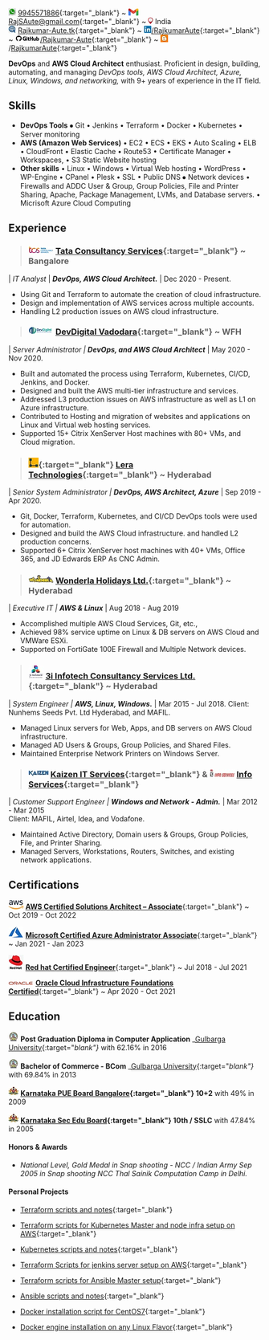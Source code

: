 ![](./image/call.jpg) [9945571886](https://wa.me/+919945571886){:target="_blank"} ~ ![](./image/gmail.jpg) [RajSAute@gmail.com](rajsaute@gmail.com){:target="_blank"} ~ ![](image/location.jpg) India \
![](./image/www.jpg) [Rajkumar-Aute.tk](http://rajkumar-aute.tk){:target="_blank"} ~ ![](./image/linkedin.jpg)[/RajkumarAute](https://www.linkedin.com/in/RajkumarAute/){:target="_blank"} ~ ![](./image/github.jpg)[/Rajkumar-Aute](https://github.com/Rajkumar-Aute){:target="_blank"} ~ ![](./image/blog.jpg)/[RajkumarAute](https://rajkumaraute.blogspot.com/){:target="_blank"}  


**DevOps** and **AWS Cloud Architect** enthusiast. Proficient in design, building, automating, and managing _DevOps tools, AWS Cloud Architect, Azure, Linux, Windows, and networking,_ with 9+ years of experience in the IT field.


## Skills
* **DevOps Tools** ⦁	Git • Jenkins • Terraform • Docker • Kubernetes • Server monitoring
* **AWS (Amazon Web Services)**  • EC2 • ECS • EKS • Auto Scaling • ELB • CloudFront • Elastic Cache • Route53 • Certificate Manager • Workspaces, • S3 Static Website hosting
* **Other skills** • Linux • Windows • Virtual Web hosting • WordPress • WP-Engine • CPanel • Plesk • SSL • Public DNS  ⦁	Network devices • Firewalls and ADDC User & Group, Group Policies, File and Printer Sharing, Apache, Package Management, LVMs, and Database servers. • Micrisoft Azure Cloud Computing


## Experience
> ### ![](./image/tcs.jpg) [Tata Consultancy Services](http://www.tcs.com){:target="_blank"} ~ Bangalore
| _IT Analyst_ | _**DevOps, AWS Cloud Architect.**_ | Dec 2020 - Present.
* Using Git and Terraform to automate the creation of cloud infrastructure.
* Design and implementation of AWS services across multiple accounts.   
* Handling L2 production issues on AWS cloud infrastructure.

> ### ![](./image/devdigital.jpg) [DevDigital Vadodara](http://www.devdigital.com){:target="_blank"} ~ WFH
| _Server Administrator | **DevOps, and AWS Cloud Architect**_ | May 2020 - Nov 2020.
* Built and automated the process using Terraform, Kubernetes, CI/CD, Jenkins, and Docker. 
* Designed and built the AWS multi-tier infrastructure and services.
* Addressed L3 production issues on AWS infrastructure as well as L1 on Azure infrastructure. 
* Contributed to Hosting and migration of websites and applications on Linux and Virtual web hosting services.
* Supported 15+ Citrix XenServer Host machines with 80+ VMs, and Cloud migration.

> ### ![](./image/lera.jpg){:target="_blank"} [Lera Technologies](http://www.lera.us){:target="_blank"} ~ Hyderabad
| _Senior System Administrator | **DevOps, AWS Architect, Azure**_ | Sep 2019 - Apr 2020.
* Git, Docker, Terraform, Kubernetes, and CI/CD DevOps tools were used for automation. 
* Designed and build the AWS Cloud infrastructure. and handled L2 production concerns.
* Supported 6+ Citrix XenServer host machines with 40+ VMs, Office 365, and JD Edwards ERP As CNC Admin.

> ### ![](./image/wla.jpg) [Wonderla Holidays Ltd.](http://www.wonderla.com){:target="_blank"} ~ Hyderabad 
| _Executive IT | **AWS & Linux**_ | Aug 2018 - Aug 2019
* Accomplished multiple AWS Cloud Services, Git, etc.,
* Achieved 98% service uptime on Linux & DB servers on AWS Cloud and VMWare ESXi.
* Supported on FortiGate 100E Firewall and Multiple Network devices.

> ### ![](./image/3i.jpg) [3i Infotech Consultancy Services Ltd.](http://www.3i-infotech.com){:target="_blank"} ~ Hyderabad
| _System Engineer | **AWS, Linux, Windows.**_ | Mar 2015 - Jul 2018.
Client: Nunhems Seeds Pvt. Ltd Hyderabad, and MAFIL.
* Managed Linux servers for Web, Apps, and DB servers on AWS Cloud infrastructure. 
* Managed AD Users & Groups, Group Policies, and Shared Files. 
* Maintained Enterprise Network Printers on Windows Server.

> ### ![](./image/kaizen.jpg) [Kaizen IT Services](https://www.linkedin.com/company/kaizen-it-services-pvt.-ltd./){:target="_blank"} & ![](./image/infoservice.jpg) [Info Services](http://ibmesp.com){:target="_blank"}
| _Customer Support Engineer | **Windows and Network - Admin.**_ | Mar 2012 - Mar 2015 \
Client: MAFIL, Airtel, Idea, and Vodafone.
* Maintained Active Directory, Domain users & Groups, Group Policies, File, and Printer Sharing. 
* Managed Servers, Workstations, Routers, Switches, and existing network applications.


## Certifications
![](./image/aws.jpg) [**AWS Certified Solutions Architect – Associate**](https://www.credly.com/badges/950ba75b-a8e7-4439-836f-d376c0427560?source=linked_in_profile){:target="_blank"} ~ Oct 2019 - Oct 2022

![](./image/azure.jpg) [**Microsoft Certified Azure Administrator Associate**](https://www.credly.com/badges/0ca6c8a7-e631-4a79-8270-bc94404d1705?source=linked_in_profile){:target="_blank"} ~ Jan 2021 - Jan 2023

![](./image/redhat.jpg) [**Red hat Certified Engineer**](https://rhtapps.redhat.com/verify?certId=180-084-022){:target="_blank"} ~ Jul 2018 - Jul 2021

![](./image/oracle.jpg) [**Oracle Cloud Infrastructure Foundations Certified**](https://www.credly.com/badges/93d0e186-5352-44bb-9d57-8400d5dd14aa?source=linked_in_profile){:target="_blank"} ~ Apr 2020 - Oct 2021



## Education
![](./image/gug.jpg) **Post Graduation Diploma in Computer Application** _[Gulbarga University](https://www.gug.ac.in/){:target="_blank"}_ with 62.16% in 2016

![](./image/gug.jpg) **Bachelor of Commerce - BCom** _[Gulbarga University](https://www.gug.ac.in/){:target="_blank"}_ with 69.84% in 2013

![](./image/kar.jpg) **[Karnataka PUE Board Bangalore](http://pue.kar.nic.in/){:target="_blank"} 10+2** with 49% in 2009

![](./image/kar.jpg) **[Karnataka Sec Edu Board](https://sslc.karnataka.gov.in/){:target="_blank"} 10th / SSLC** with 47.84% in 2005


#### Honors & Awards
* _National Level, Gold Medal in Snap shooting - NCC / Indian Army Sep 2005 in Snap shooting NCC Thal Sainik Computation Camp in Delhi._

<div style="page-break-before:always"></div>

#### Personal Projects
* [Terraform scripts and notes](https://rajkumar-aute.github.io/terraform/){:target="_blank"}

* [Terraform scripts for Kubernetes Master and node infra setup on AWS](https://rajkumar-aute.github.io/terraform-kubernetes/){:target="_blank"}

* [Kubernetes scripts and notes](https://rajkumar-aute.github.io/kubernetes/){:target="_blank"}

* [Terraform Scripts for jenkins server setup on AWS](https://rajkumar-aute.github.io/terraform-jenkins/){:target="_blank"}

* [Terraform scripts for Ansible Master setup](https://rajkumar-aute.github.io/terraform-ansible/){:target="_blank"}

* [Ansible scripts and notes](https://rajkumar-aute.github.io/ansible/){:target="_blank"}

* [Docker installation script for CentOS7](https://rajkumar-aute.github.io/docker_install-centos7/){:target="_blank"}

* [Docker engine installation on any Linux Flavor](https://rajkumar-aute.github.io/docker-linux/){:target="_blank"}



<!--- commit -->